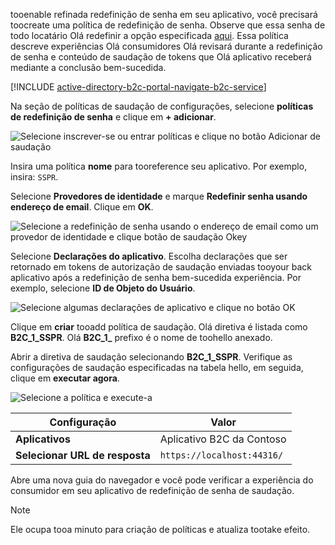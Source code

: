 tooenable refinada redefinição de senha em seu aplicativo, você precisará toocreate uma política de redefinição de senha. Observe que essa senha de todo locatário Olá redefinir a opção especificada [aqui](../articles/active-directory-b2c/active-directory-b2c-reference-sspr.md). Essa política descreve experiências Olá consumidores Olá revisará durante a redefinição de senha e conteúdo de saudação de tokens que Olá aplicativo receberá mediante a conclusão bem-sucedida.

[!INCLUDE [active-directory-b2c-portal-navigate-b2c-service](active-directory-b2c-portal-navigate-b2c-service.md)]

Na seção de políticas de saudação de configurações, selecione **políticas de redefinição de senha** e clique em **+ adicionar**.

![Selecione inscrever-se ou entrar políticas e clique no botão Adicionar de saudação](media/active-directory-b2c-create-password-reset-policy/add-b2c-password-reset-policy.png)

Insira uma política **nome** para tooreference seu aplicativo. Por exemplo, insira: `SSPR`.

Selecione **Provedores de identidade** e marque **Redefinir senha usando endereço de email**. Clique em **OK**.

![Selecione a redefinição de senha usando o endereço de email como um provedor de identidade e clique botão de saudação Okey](media/active-directory-b2c-create-password-reset-policy/add-b2c-password-reset-identity-providers.png)

Selecione **Declarações do aplicativo**. Escolha declarações que ser retornado em tokens de autorização de saudação enviadas tooyour back aplicativo após a redefinição de senha bem-sucedida experiência. Por exemplo, selecione **ID de Objeto do Usuário**.

![Selecione algumas declarações de aplicativo e clique no botão OK](media/active-directory-b2c-create-password-reset-policy/add-b2c-password-reset-application-claims.png)

Clique em **criar** tooadd política de saudação. Olá diretiva é listada como **B2C_1_SSPR**. Olá **B2C_1_** prefixo é o nome de toohello anexado.

Abrir a diretiva de saudação selecionando **B2C_1_SSPR**. Verifique as configurações de saudação especificadas na tabela hello, em seguida, clique em **executar agora**.

![Selecione a política e execute-a](media/active-directory-b2c-create-password-reset-policy/run-b2c-password-reset-policy.png)

| Configuração      | Valor  |
| ------------ | ------ |
| **Aplicativos** | Aplicativo B2C da Contoso |
| **Selecionar URL de resposta** | `https://localhost:44316/` |

Abre uma nova guia do navegador e você pode verificar a experiência do consumidor em seu aplicativo de redefinição de senha de saudação.

> [!NOTE]
> Ele ocupa tooa minuto para criação de políticas e atualiza tootake efeito.
>
